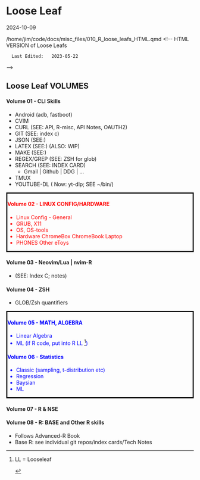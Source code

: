 # Loose Leaf

2024-10-09

/home/jim/code/docs/misc_files/010_R_loose_leafs_HTML.qmd <!--
      HTML VERSION of Loose Leafs

      Last Edited:   2023-05-22 

-->

## Loose Leaf VOLUMES

#### Volume 01 - CLI Skills

<div class="small-font">

- Android (adb, fastboot)
- CVIM
- CURL (SEE: API, R-misc, API Notes, OAUTH2)
- GIT (SEE: index c)
- JSON (SEE:)
- LATEX (SEE:) (ALSO: WIP)
- MAKE (SEE:)
- REGEX/GREP (SEE: ZSH for glob)
- SEARCH (SEE: INDEX CARD)
  - Gmail \| Github \| DDG \| …
- TMUX
- YOUTUBE-DL ( Now: yt-dlp; SEE ~/bin/)

</div>

<div style="color: red; border: solid black;">

#### Volume 02 - LINUX CONFIG/HARDWARE

- Linux Config - General
- GRUB, X11
- OS, OS-tools
- Hardware ChromeBox ChromeBook Laptop
- PHONES Other eToys

</div>

<div class="prettyblue">

#### Volume 03 - Neovim/Lua \| nvim-R

- (SEE: Index C; notes)

</div>

<div class="bluebox">

#### Volume 04 - ZSH

- GLOB/Zsh quantifiers

</div>

<div style="color: blue; border: solid black;">

#### Volume 05 - MATH, ALGEBRA

- Linear Algebra
- ML (if R code, put into R LL [^1])

#### Volume 06 - Statistics

- Classic (sampling, t-distribution etc)
- Regression
- Baysian
- ML

</div>

#### Volume 07 - R & NSE

#### Volume 08 - R: BASE and Other R skills

- Follows Advanced-R Book
- Base R: see individual git repos/index cards/Tech Notes

[^1]: LL = Looseleaf  
    <!--
    vim:linebreak:nospell:nowrap:cul tw=78 fo=ntl foldcolumn=3 cc=+1 expandtab
    -->
